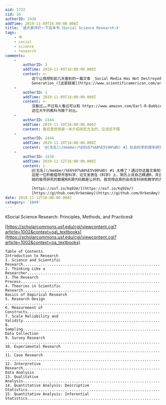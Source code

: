 ```yaml
---
aid: 1733
cid: 16
authorID: 2438
addTime: 2019-11-09T16:00:00.000Z
title: '请大家评价一下这本书《Social Science Research:》'
tags:
    - 书
    - social
    - science
    - research
comments:
    -
        authorID: 3
        addTime: 2019-11-09T16:00:00.000Z
        content: >-
            这个让我想到前几天看到的一篇文章 _Social Media Has Not Destroyed a
            Generation_([这是链接](https://www.scientificamerican.com/article/social-media-has-not-destroyed-a-generation/)），大概意思是说过往的社交科学研究夸大了社交媒体对人不好的影响，「给孩子一个智能手机就像给孩子可卡因」这种观点过于极端。主要问题是研究中对数据的采集和分析不够「科学」。因此，就开始建立「社交科学研究」的方法和规范。
    -
        authorID: 1
        addTime: 2019-11-09T16:00:00.000Z
        content: >-
            没看过……不过有人看过可以和 https://www.amazon.com/Earl-R-Babbie/e/B001IGNH00
            这位大牛的教科书做个对比。
    -
        authorID: 2444
        addTime: 2019-11-10T16:00:00.000Z
        content: 看目录觉得是一本介绍研究方法的，应该还不错
    -
        authorID: 2444
        addTime: 2019-11-10T16:00:00.000Z
        content: '@[无名](/member/%E6%97%A0%E5%90%8D) #1 社会科学的很多研究成果被媒体夸大了。'
    -
        authorID: 2438
        addTime: 2019-11-12T16:00:00.000Z
        content: |-
            @[无名](/member/%E6%97%A0%E5%90%8D) #1 太棒了！通过你这篇文章知道了Amy Orben。  
            这是一位积极倡导开放科学，论文发表在《科学》上，简历上说自己精通R，并且有GitHub账号的心理学家。  
            她的每项研究的数据和R源代码都是公开的。我觉得这真的会改变科研和教学的方式。

            [https://osf.io/kq92m/](https://osf.io/kq92m/)  
            [https://github.com/OrbenAmy](https://github.com/OrbenAmy)
date: 2019-11-12T16:00:00.000Z
category: '2049'
---
```


《Social Science Research: Principles, Methods, and Practices》

[https://scholarcommons.usf.edu/cgi/viewcontent.cgi?article=1002&context=oa\_textbooks](https://scholarcommons.usf.edu/cgi/viewcontent.cgi?article=1002&context=oa_textbooks)

    Table of Contents
    Introduction to Research
    1. Science and Scientific Research....................................................................................................1
    2. Thinking Like a Researcher...........................................................................................................9
    3. The Research Process.................................................................................................................17
    4. Theories in Scientific Research...................................................................................................25
    Basics of Empirical Research
    5. Research Design .........................................................................................................................35
    6. Measurement of Constructs.......................................................................................................43
    7. Scale Reliability and Validity.......................................................................................................55
    8. Sampling.....................................................................................................................................65
    Data Collection
    9. Survey Research .........................................................................................................................73
    10. Experimental Research ..............................................................................................................83
    11. Case Research ............................................................................................................................93
    12. Interpretive Research...............................................................................................................103
    Data Analysis
    13. Qualitative Analysis..................................................................................................................113
    14. Quantitative Analysis: Descriptive Statistics............................................................................119
    15. Quantitative Analysis: Inferential Statistics.............................................................................129
